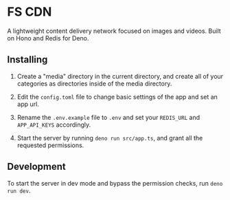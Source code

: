 # FS CDN
A lightweight content delivery network focused on images and videos. Built on Hono and Redis for Deno.

## Installing
1. Create a "media" directory in the current directory, and create all of your categories as directories inside of the media directory.

2. Edit the `config.toml` file to change basic settings of the app and set an app url.

3. Rename the `.env.example` file to `.env` and set your `REDIS_URL` and `APP_API_KEYS` accordingly.

4. Start the server by running `deno run src/app.ts`, and grant all the requested permissions.


## Development
To start the server in dev mode and bypass the permission checks, run `deno run dev`.
